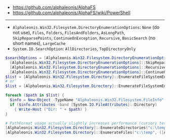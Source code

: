 * https://github.com/alphaleonis/AlphaFS
* https://github.com/alphaleonis/AlphaFS/wiki/PowerShell
---
* `Alphaleonis.Win32.Filesystem.DirectoryEnumerationOptions`: `None` (do not use), `Files`, `Folders`, `FilesAndFolders`,
  `AsLongPath`, `SkipReparsePoints`, `ContinueOnException`, `Recursive`, `BasicSearch` (no short names), `LargeCache`
* `System.IO.SearchOption`: `AllDirectories`, `TopDirectoryOnly`

```powershell
$searchOptions = [Alphaleonis.Win32.Filesystem.DirectoryEnumerationOptions]::Folders -bor `
  [Alphaleonis.Win32.Filesystem.DirectoryEnumerationOptions]::SkipReparsePoints -bor `
  [Alphaleonis.Win32.Filesystem.DirectoryEnumerationOptions]::Recursive -bor `
  [Alphaleonis.Win32.Filesystem.DirectoryEnumerationOptions]::ContinueOnException
$list = [Alphaleonis.Win32.Filesystem.Directory]::EnumerateFileSystemEntries("c:\temp", '*', $searchOptions)
# or
$list = [Alphaleonis.Win32.Filesystem.Directory]::EnumerateFileSystemEntries("c:\temp", '*', [System.IO.SearchOption]::AllDirectories)

foreach ($path in $list) {
  $info = New-Object -TypeName "Alphaleonis.Win32.Filesystem.FileInfo" -ArgumentList (@$path, ([Alphaleonis.Win32.Filesystem.PathFormat]::FullPath))
  if ($info.Attributes -band [System.IO.FileAttributes]::Directory)
    { Write-Host ("Dir: " + $path) }
}

# PathFormat usage actually slightly increases performance (cursory tests show ~10% less time)
[Alphaleonis.Win32.Filesystem.Directory]::EnumerateDirectories("c:\temp", ([Alphaleonis.Win32.Filesystem.PathFormat]::FullPath))
[Alphaleonis.Win32.Filesystem.Directory]::EnumerateFiles("c:\temp", ([Alphaleonis.Win32.Filesystem.PathFormat]::FullPath))

```
